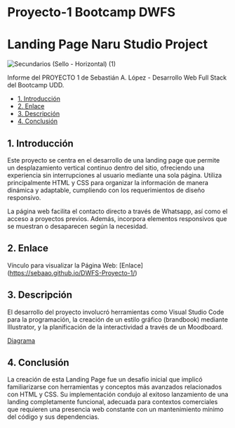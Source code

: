 # Proyecto-1 Bootcamp DWFS
# Landing Page Naru Studio Project


![Secundarios (Sello - Horizontal) (1)](https://github.com/sebaao/DWFS-Proyecto-1/assets/140351890/6d291ea3-cd64-4fdf-a49a-3bbc21868813)

Informe del PROYECTO 1 de Sebastián A. López - Desarrollo Web Full Stack del Bootcamp UDD. 


* [1. Introducción](#1-introducción)
* [2. Enlace](#2-enlace)
* [3. Descripción](#3-descripción)
* [4. Conclusión](#4-conclusión)

## 1. Introducción

Este proyecto se centra en el desarrollo de una landing page que permite un desplazamiento vertical continuo dentro del sitio, ofreciendo una experiencia sin interrupciones al usuario mediante una sola página. Utiliza principalmente HTML y CSS para organizar la información de manera dinámica y adaptable, cumpliendo con los requerimientos de diseño responsivo.

La página web facilita el contacto directo a través de Whatsapp, así como el acceso a proyectos previos. Además, incorpora elementos responsivos que se muestran o desaparecen según la necesidad.

## 2. Enlace

Vínculo para visualizar la Página Web: [Enlace] (https://sebaao.github.io/DWFS-Proyecto-1/)


## 3. Descripción

El desarrollo del proyecto involucró herramientas como Visual Studio Code para la programación, la creación de un estilo gráfico (brandbook) mediante Illustrator, y la planificación de la interactividad a través de un Moodboard.


[Diagrama](https://github.com/sebaao/DWFS-Proyecto-1/assets/140351890/df2bad2e-ad85-41a1-8161-edf66db10471)



## 4. Conclusión

La creación de esta Landing Page fue un desafío inicial que implicó familiarizarse con herramientas y conceptos más avanzados relacionados con HTML y CSS. Su implementación condujo al exitoso lanzamiento de una landing completamente funcional, adecuada para contextos comerciales que requieren una presencia web constante con un mantenimiento mínimo del código y sus dependencias.



